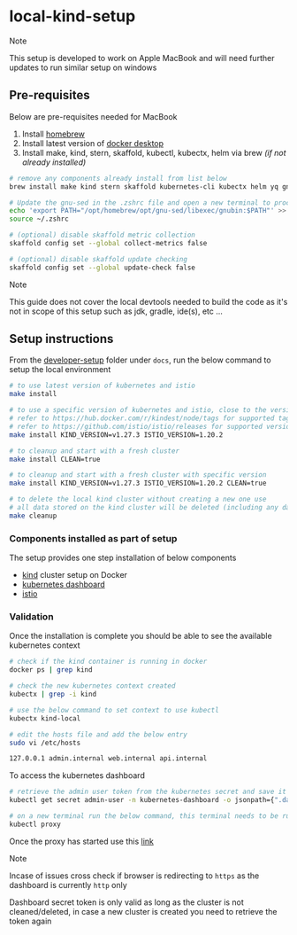 # local-kind-setup

> [!NOTE]
>
> This setup is developed to work on Apple MacBook and will need further updates to run similar setup on windows

## Pre-requisites

Below are pre-requisites needed for MacBook

1. Install [homebrew](https://brew.sh/)
2. Install latest version of [docker desktop](https://www.docker.com/products/docker-desktop/)
3. Install make, kind, stern, skaffold, kubectl, kubectx, helm via brew _(if not already installed)_

```sh
# remove any components already install from list below
brew install make kind stern skaffold kubernetes-cli kubectx helm yq gnu-sed

# Update the gnu-sed in the .zshrc file and open a new terminal to proceed
echo 'export PATH="/opt/homebrew/opt/gnu-sed/libexec/gnubin:$PATH"' >> ~/.zshrc
source ~/.zshrc

# (optional) disable skaffold metric collection
skaffold config set --global collect-metrics false

# (optional) disable skaffold update checking
skaffold config set --global update-check false
```

> [!NOTE]
>
> This guide does not cover the local devtools needed to build the code as it's not in scope of this setup such as jdk, gradle, ide(s), etc ...

## Setup instructions

From the [developer-setup](../developer-setup) folder under `docs`, run the below command to setup
the local environment

```sh
# to use latest version of kubernetes and istio
make install

# to use a specific version of kubernetes and istio, close to the version where application is to be deployed
# refer to https://hub.docker.com/r/kindest/node/tags for supported tags
# refer to https://github.com/istio/istio/releases for supported versions
make install KIND_VERSION=v1.27.3 ISTIO_VERSION=1.20.2

# to cleanup and start with a fresh cluster
make install CLEAN=true

# to cleanup and start with a fresh cluster with specific version
make install KIND_VERSION=v1.27.3 ISTIO_VERSION=1.20.2 CLEAN=true

# to delete the local kind cluster without creating a new one use
# all data stored on the kind cluster will be deleted (including any databases)
make cleanup
```

### Components installed as part of setup

The setup provides one step installation of below components

- [kind](https://kind.sigs.k8s.io/) cluster setup on Docker
- [kubernetes dashboard](https://kubernetes.io/docs/tasks/access-application-cluster/web-ui-dashboard/)
- [istio](https://istio.io/latest/docs/)

### Validation

Once the installation is complete you should be able to see the available kubernetes context

```sh
# check if the kind container is running in docker
docker ps | grep kind

# check the new kubernetes context created
kubectx | grep -i kind

# use the below command to set context to use kubectl
kubectx kind-local

# edit the hosts file and add the below entry
sudo vi /etc/hosts

127.0.0.1 admin.internal web.internal api.internal
```

To access the kubernetes dashboard

```sh
# retrieve the admin user token from the kubernetes secret and save it for future use
kubectl get secret admin-user -n kubernetes-dashboard -o jsonpath={".data.token"} | base64 -d

# on a new terminal run the below command, this terminal needs to be running and can't be reused
kubectl proxy
```

Once the proxy has started use this [link](http://localhost:8001/api/v1/namespaces/kubernetes-dashboard/services/https:kubernetes-dashboard:/proxy/#/workloads?namespace=_all)

> [!NOTE]
>
> Incase of issues cross check if browser is redirecting to `https` as the dashboard is currently `http` only
>
> Dashboard secret token is only valid as long as the cluster is not cleaned/deleted, in case a new cluster is created you need to retrieve the token again
